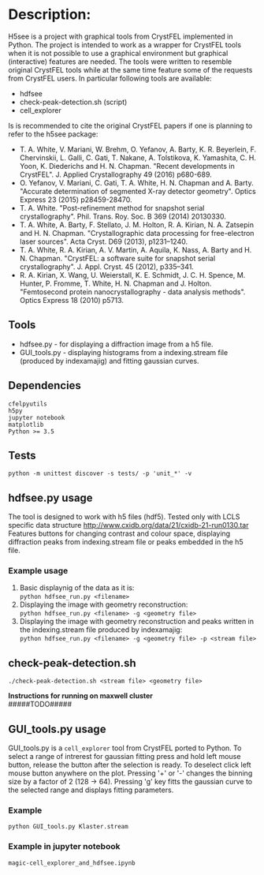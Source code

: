 # Description:
H5see is a project with graphical tools from CrystFEL implemented in Python.
The project is intended to work as a wrapper for CrystFEL tools when it is not
possible to use a graphical environment but graphical (interactive) features
are needed. The tools were written to resemble original CrystFEL tools while
at the same time feature some of the requests from CrystFEL users.
In particular following tools are available:

* hdfsee
* check-peak-detection.sh (script)
* cell_explorer

Is is recommended to cite the original CrystFEL papers if one is planning to refer to the h5see package:

* T. A. White, V. Mariani, W. Brehm, O. Yefanov, A. Barty, K. R. Beyerlein, F. Chervinskii, L. Galli, C. Gati, T. Nakane, A. Tolstikova, K. Yamashita, C. H. Yoon, K. Diederichs and H. N. Chapman. "Recent developments in CrystFEL". J. Applied Crystallography 49 (2016) p680-689.
* O. Yefanov, V. Mariani, C. Gati, T. A. White, H. N. Chapman and A. Barty. "Accurate determination of segmented X-ray detector geometry". Optics Express 23 (2015) p28459-28470.
* T. A. White. "Post-refinement method for snapshot serial crystallography". Phil. Trans. Roy. Soc. B 369 (2014) 20130330.
* T. A. White, A. Barty, F. Stellato, J. M. Holton, R. A. Kirian, N. A. Zatsepin and H. N. Chapman. "Crystallographic data processing for free-electron laser sources". Acta Cryst. D69 (2013), p1231–1240.
* T. A. White, R. A. Kirian, A. V. Martin, A. Aquila, K. Nass, A. Barty and H. N. Chapman. "CrystFEL: a software suite for snapshot serial crystallography". J. Appl. Cryst. 45 (2012), p335–341.
* R. A. Kirian, X. Wang, U. Weierstall, K. E. Schmidt, J. C. H. Spence, M. Hunter, P. Fromme, T. White, H. N. Chapman and J. Holton. "Femtosecond protein nanocrystallography - data analysis methods". Optics Express 18 (2010) p5713.

## Tools
* hdfsee.py - for displaying a diffraction image from a h5 file.  
* GUI_tools.py - displaying histograms from a indexing.stream file (produced by indexamajig) and fitting gaussian curves.

## Dependencies
`cfelpyutils`  
`h5py`  
`jupyter notebook`  
`matplotlib`  
`Python >= 3.5`

## Tests
`python -m unittest discover -s tests/ -p 'unit_*' -v`

## hdfsee.py usage
The tool is designed to work with h5 files (hdf5). Tested only with LCLS specific data structure <http://www.cxidb.org/data/21/cxidb-21-run0130.tar>
Features buttons for changing contrast and colour space, displaying diffraction peaks from indexing.stream file or peaks embedded in the h5 file.

### Example usage
1. Basic displaynig of the data as it is:  
   `python hdfsee_run.py <filename>`
2. Displaying the image with geometry reconstruction:  
    `python hdfsee_run.py <filename> -g <geometry file>`  
3. Displaying the image with geometry reconstruction and peaks written in the indexing.stream file produced by indexamajig:  
    `python hdfsee_run.py <filename> -g <geometry file> -p <stream file>`

## check-peak-detection.sh
`./check-peak-detection.sh <stream file> <geometry file>`

**Instructions for running on maxwell cluster**  
#####TODO#####

## GUI_tools.py usage
GUI_tools.py is a `cell_explorer` tool from CrystFEL ported to Python.
To select a range of intrerest for gaussian fitting press and hold left mouse button,
release the button after the selection is ready. To deselect click left mouse button
anywhere on the plot. Pressing '+' or '-' changes the binning size by a factor
of 2 (128 -> 64). Pressing 'g' key fitts the gaussian curve to the selected range
and displays fitting parameters.

### Example
`python GUI_tools.py Klaster.stream`

### Example in jupyter notebook
`magic-cell_explorer_and_hdfsee.ipynb`
